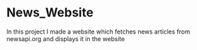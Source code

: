 # News_Website
In this project I made a website which fetches news articles from newsapi.org and displays it in the website
